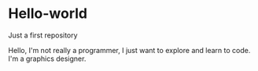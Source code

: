 # Hello-world
Just a first repository 

Hello,
 I'm not really a programmer, I just want to explore and learn to code. I'm a graphics designer.
